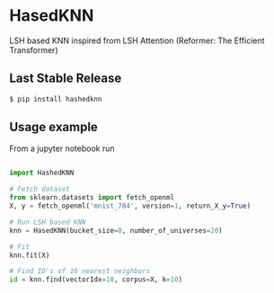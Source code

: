 # HasedKNN
LSH based KNN inspired from LSH Attention (Reformer: The Efficient Transformer)

## Last Stable Release
```sh
$ pip install hashedknn
```


## Usage example
From a jupyter notebook run
```python

import HashedKNN

# Fetch dataset
from sklearn.datasets import fetch_openml
X, y = fetch_openml('mnist_784', version=1, return_X_y=True)

# Run LSH based KNN
knn = HasedKNN(bucket_size=8, number_of_universes=20)

# Fit
knn.fit(X)

# Find ID's of 10 nearest neighbors
id = knn.find(vectorIdx=10, corpus=X, k=10)
```

